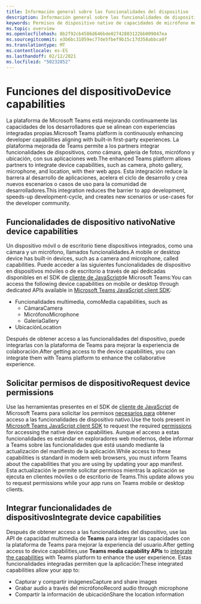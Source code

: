 ```yaml
---
title: Información general sobre las funcionalidades del dispositivo
description: Información general sobre las funcionalidades de dispositivo nativo.
keywords: Permisos de dispositivo nativo de capacidades de micrófono multimedia de imagen de cámara
ms.topic: overview
ms.openlocfilehash: 8b2f92cb4586d646bde02742883122bb009847ea
ms.sourcegitcommit: e3b6bc31059ec77de5fbef9b15c17d358abbca0f
ms.translationtype: MT
ms.contentlocale: es-ES
ms.lasthandoff: 02/12/2021
ms.locfileid: "50232852"
---
```

# <a name="device-capabilities"></a><span data-ttu-id="3c4fb-104">Funciones del dispositivo</span><span class="sxs-lookup"><span data-stu-id="3c4fb-104">Device capabilities</span></span> 

<span data-ttu-id="3c4fb-105">La plataforma de Microsoft Teams está mejorando continuamente las capacidades de los desarrolladores que se alinean con experiencias integradas propias.</span><span class="sxs-lookup"><span data-stu-id="3c4fb-105">Microsoft Teams platform is continuously enhancing developer capabilities aligning with built-in first-party experiences.</span></span> <span data-ttu-id="3c4fb-106">La plataforma mejorada de Teams permite a los partners integrar funcionalidades de dispositivos, como cámara, galería de fotos, micrófono y ubicación, con sus aplicaciones web.</span><span class="sxs-lookup"><span data-stu-id="3c4fb-106">The enhanced Teams platform allows partners to integrate device capabilities, such as camera, photo gallery, microphone, and location, with their web apps.</span></span> <span data-ttu-id="3c4fb-107">Esta integración reduce la barrera al desarrollo de aplicaciones, acelera el ciclo de desarrollo y crea nuevos escenarios o casos de uso para la comunidad de desarrolladores.</span><span class="sxs-lookup"><span data-stu-id="3c4fb-107">This integration reduces the barrier to app development, speeds-up development-cycle, and creates new scenarios or use-cases for the developer community.</span></span>

## <a name="native-device-capabilities"></a><span data-ttu-id="3c4fb-108">Funcionalidades de dispositivo nativo</span><span class="sxs-lookup"><span data-stu-id="3c4fb-108">Native device capabilities</span></span>

<span data-ttu-id="3c4fb-109">Un dispositivo móvil o de escritorio tiene dispositivos integrados, como una cámara y un micrófono, llamados funcionalidades.</span><span class="sxs-lookup"><span data-stu-id="3c4fb-109">A mobile or desktop device has built-in devices, such as a camera and microphone, called capabilities.</span></span> <span data-ttu-id="3c4fb-110">Puede acceder a las siguientes funcionalidades de dispositivo en dispositivos móviles o de escritorio a través de api dedicadas disponibles en el SDK de [cliente de JavaScript](/javascript/api/overview/msteams-client?view=msteams-client-js-latest&preserve-view=true)de Microsoft Teams:</span><span class="sxs-lookup"><span data-stu-id="3c4fb-110">You can access the following device capabilities on mobile or desktop through dedicated APIs available in [Microsoft Teams JavaScript client SDK](/javascript/api/overview/msteams-client?view=msteams-client-js-latest&preserve-view=true):</span></span>
* <span data-ttu-id="3c4fb-111">Funcionalidades multimedia, como</span><span class="sxs-lookup"><span data-stu-id="3c4fb-111">Media capabilities, such as</span></span>
    * <span data-ttu-id="3c4fb-112">Cámara</span><span class="sxs-lookup"><span data-stu-id="3c4fb-112">Camera</span></span>
    * <span data-ttu-id="3c4fb-113">Micrófono</span><span class="sxs-lookup"><span data-stu-id="3c4fb-113">Microphone</span></span>
    * <span data-ttu-id="3c4fb-114">Galería</span><span class="sxs-lookup"><span data-stu-id="3c4fb-114">Gallery</span></span>
* <span data-ttu-id="3c4fb-115">Ubicación</span><span class="sxs-lookup"><span data-stu-id="3c4fb-115">Location</span></span>

<span data-ttu-id="3c4fb-116">Después de obtener acceso a las funcionalidades del dispositivo, puede integrarlas con la plataforma de Teams para mejorar la experiencia de colaboración.</span><span class="sxs-lookup"><span data-stu-id="3c4fb-116">After getting access to the device capabilities, you can integrate them with Teams platform to enhance the collaborative experience.</span></span> 

## <a name="request-device-permissions"></a><span data-ttu-id="3c4fb-117">Solicitar permisos de dispositivo</span><span class="sxs-lookup"><span data-stu-id="3c4fb-117">Request device permissions</span></span>

<span data-ttu-id="3c4fb-118">Use las herramientas presentes en el SDK de [cliente de JavaScript](/javascript/api/overview/msteams-client?view=msteams-client-js-latest&preserve-view=true) de Microsoft Teams para solicitar los permisos  [necesarios para](native-device-permissions.md) obtener acceso a las funcionalidades de dispositivo nativo.</span><span class="sxs-lookup"><span data-stu-id="3c4fb-118">Use the tools present in [Microsoft Teams JavaScript client SDK](/javascript/api/overview/msteams-client?view=msteams-client-js-latest&preserve-view=true) to  request the required  [permissions](native-device-permissions.md) for  accessing the native device capabilities.</span></span> <span data-ttu-id="3c4fb-119">Aunque el acceso a estas funcionalidades es estándar en exploradores web modernos, debe informar a Teams sobre las funcionalidades que está usando mediante la actualización del manifiesto de la aplicación.</span><span class="sxs-lookup"><span data-stu-id="3c4fb-119">While access to these capabilities is standard in modern web browsers, you must inform Teams about the capabilities that you are using by updating your app manifest.</span></span> <span data-ttu-id="3c4fb-120">Esta actualización le permite solicitar permisos mientras la aplicación se ejecuta en clientes móviles o de escritorio de Teams.</span><span class="sxs-lookup"><span data-stu-id="3c4fb-120">This update allows you to request permissions while your app runs on Teams mobile or desktop clients.</span></span>
 
 ## <a name="integrate-device-capabilities"></a><span data-ttu-id="3c4fb-121">Integrar funcionalidades de dispositivos</span><span class="sxs-lookup"><span data-stu-id="3c4fb-121">Integrate device capabilities</span></span>

<span data-ttu-id="3c4fb-122">Después de obtener acceso a las funcionalidades [](mobile-camera-image-permissions.md) del dispositivo, use las API de capacidad multimedia de **Teams** para integrar las capacidades con la plataforma de Teams para mejorar la experiencia del usuario.</span><span class="sxs-lookup"><span data-stu-id="3c4fb-122">After getting access to device capabilities,use **Teams media capability APIs** to [integrate the capabilities](mobile-camera-image-permissions.md) with Teams platform to enhance the user experience.</span></span> <span data-ttu-id="3c4fb-123">Estas funcionalidades integradas permiten que la aplicación:</span><span class="sxs-lookup"><span data-stu-id="3c4fb-123">These integrated capabilities allow your app to:</span></span>

* <span data-ttu-id="3c4fb-124">Capturar y compartir imágenes</span><span class="sxs-lookup"><span data-stu-id="3c4fb-124">Capture and share images</span></span>
* <span data-ttu-id="3c4fb-125">Grabar audio a través del micrófono</span><span class="sxs-lookup"><span data-stu-id="3c4fb-125">Record audio through microphone</span></span>
* <span data-ttu-id="3c4fb-126">Compartir la información de ubicación</span><span class="sxs-lookup"><span data-stu-id="3c4fb-126">Share the location information</span></span>


